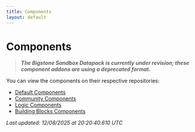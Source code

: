 ```yaml
---
title: Components
layout: default
---
```


# Components

> _**The Bigstone Sandbox Datapack is currently under revision; these component addons are using a deprecated format.**_

You can view the components on their respective repositories:

- [Default Components](https://github.com/BigstoneDevelopment/default-components-addon)
- [Community Components](https://github.com/BigstoneDevelopment/community-components-addon)
- [Logic Components](https://github.com/BigstoneDevelopment/logic-components-addon)
- [Building Blocks Components](https://github.com/BigstoneDevelopment/building-blocks-addon)

_Last updated: 12/08/2025 at 20:20:40.610 UTC_
